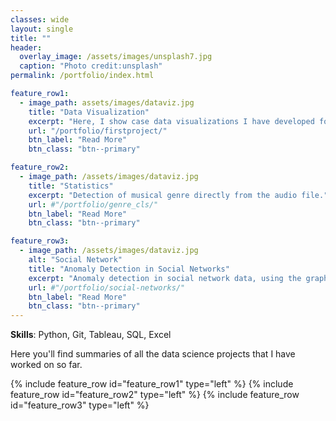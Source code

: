 ```yaml
---
classes: wide
layout: single
title: ""
header:
  overlay_image: /assets/images/unsplash7.jpg
  caption: "Photo credit:unsplash"
permalink: /portfolio/index.html

feature_row1:
  - image_path: assets/images/dataviz.jpg
    title: "Data Visualization"
    excerpt: "Here, I show case data visualizations I have developed for various projects"
    url: "/portfolio/firstproject/"
    btn_label: "Read More"
    btn_class: "btn--primary"

feature_row2:    
  - image_path: /assets/images/dataviz.jpg
    title: "Statistics"
    excerpt: "Detection of musical genre directly from the audio file."
    url: #"/portfolio/genre_cls/"
    btn_label: "Read More"
    btn_class: "btn--primary"	

feature_row3:  
  - image_path: /assets/images/dataviz.jpg
    alt: "Social Network"
    title: "Anomaly Detection in Social Networks"
    excerpt: "Anomaly detection in social network data, using the graph resistance."
    url: #"/portfolio/social-networks/"
    btn_label: "Read More"
    btn_class: "btn--primary"
---
```


**Skills**: Python, Git, Tableau, SQL, Excel

Here you'll find summaries of all the data science projects that I have worked on so far. 

{% include feature_row id="feature_row1" type="left" %}
{% include feature_row id="feature_row2" type="left" %}
{% include feature_row id="feature_row3" type="left" %}
